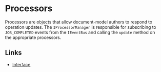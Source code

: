 # Processors

Processors are objects that allow document-model authors to respond to operation updates. The `IProcessorManager` is responsible for subscribing to `JOB_COMPLETED` events from the `IEventBus` and calling the `update` method on the appropriate processors.

## Links

* [Interface](interface.md)
